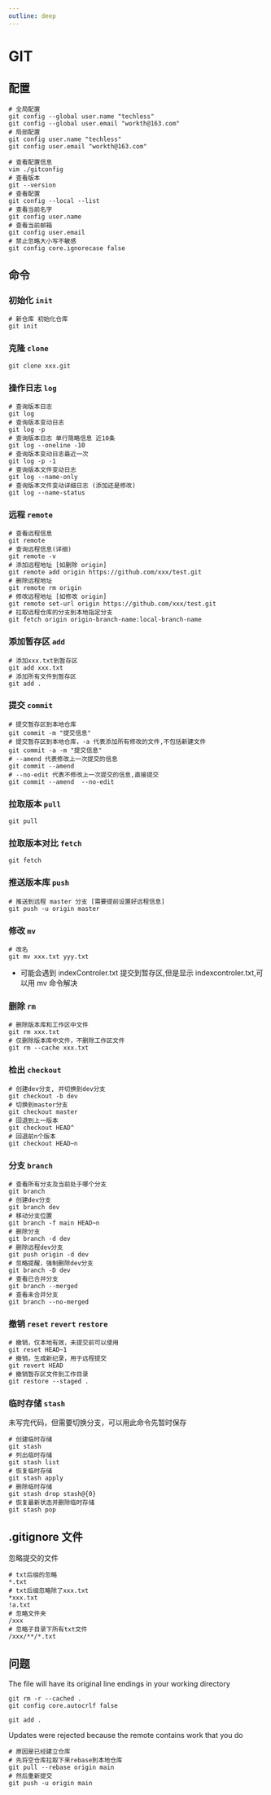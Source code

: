 ```yaml
---
outline: deep
---
```


# GIT

## 配置

```shell
# 全局配置
git config --global user.name "techless"
git config --global user.email "workth@163.com"
# 局部配置
git config user.name "techless"
git config user.email "workth@163.com"

# 查看配置信息
vim ./gitconfig
# 查看版本
git --version
# 查看配置
git config --local --list
# 查看当前名字
git config user.name
# 查看当前邮箱
git config user.email
# 禁止忽略大小写不敏感
git config core.ignorecase false
```

## 命令

### 初始化 `init`

```shell
# 新仓库 初始化仓库
git init
```

### 克隆 `clone`

```shell
git clone xxx.git
```

### 操作日志 `log`

```shell
# 查询版本日志
git log
# 查询版本变动日志
git log -p
# 查询版本日志 单行简略信息 近10条
git log --oneline -10
# 查询版本变动日志最近一次
git log -p -1
# 查询版本文件变动日志
git log --name-only
# 查询版本文件变动详细日志 (添加还是修改)
git log --name-status
```

### 远程 `remote`

```shell
# 查看远程信息
git remote
# 查询远程信息(详细)
git remote -v
# 添加远程地址 [如删除 origin]
git remote add origin https://github.com/xxx/test.git
# 删除远程地址
git remote rm origin
# 修改远程地址 [如修改 origin]
git remote set-url origin https://github.com/xxx/test.git
# 拉取远程仓库的分支到本地指定分支
git fetch origin origin-branch-name:local-branch-name
```

### 添加暂存区 `add`

```shell
# 添加xxx.txt到暂存区
git add xxx.txt
# 添加所有文件到暂存区
git add .
```

### 提交 `commit`

```shell
# 提交暂存区到本地仓库
git commit -m "提交信息"
# 提交暂存区到本地仓库，-a 代表添加所有修改的文件,不包括新建文件
git commit -a -m "提交信息"
# --amend 代表修改上一次提交的信息
git commit --amend
# --no-edit 代表不修改上一次提交的信息,直接提交
git commit --amend  --no-edit
```

### 拉取版本 `pull`

```shell
git pull
```

### 拉取版本对比 `fetch`

```shell
git fetch
```

### 推送版本库 `push`

```shell
# 推送到远程 master 分支 [需要提前设置好远程信息]
git push -u origin master
```

### 修改 `mv`

```shell
# 改名
git mv xxx.txt yyy.txt
```

-   可能会遇到 indexControler.txt 提交到暂存区,但是显示 indexcontroler.txt,可以用 mv 命令解决

### 删除 `rm`

```shell
# 删除版本库和工作区中文件
git rm xxx.txt
# 仅删除版本库中文件，不删除工作区文件
git rm --cache xxx.txt
```

### 检出 `checkout`

```shell
# 创建dev分支, 并切换到dev分支
git checkout -b dev
# 切换到master分支
git checkout master
# 回退到上一版本
git checkout HEAD^
# 回退前n个版本
git checkout HEAD~n
```

### 分支 `branch`

```shell
# 查看所有分支及当前处于哪个分支
git branch
# 创建dev分支
git branch dev
# 移动分支位置
git branch -f main HEAD~n
# 删除分支
git branch -d dev
# 删除远程dev分支
git push origin -d dev
# 忽略提醒，强制删除dev分支
git branch -D dev
# 查看已合并分支
git branch --merged
# 查看未合并分支
git branch --no-merged

```

### 撤销 `reset` `revert` `restore`

```shell
# 撤销，仅本地有效，未提交前可以使用
git reset HEAD~1
# 撤销，生成新纪录，用于远程提交
git revert HEAD
# 撤销暂存区文件到工作目录
git restore --staged .
```

### 临时存储 `stash`

未写完代码，但需要切换分支，可以用此命令先暂时保存

```shell
# 创建临时存储
git stash
# 列出临时存储
git stash list
# 恢复临时存储
git stash apply
# 删除临时存储
git stash drop stash@{0}
# 恢复最新状态并删除临时存储
git stash pop
```

## .gitignore 文件

忽略提交的文件

```shell
# txt后缀的忽略
*.txt
# txt后缀忽略除了xxx.txt
*xxx.txt
!a.txt
# 忽略文件夹
/xxx
# 忽略子目录下所有txt文件
/xxx/**/*.txt
```

## 问题

The file will have its original line endings in your working directory

```shell
git rm -r --cached .
git config core.autocrlf false

git add .
```

Updates were rejected because the remote contains work that you do

```shell
# 原因是已经建立仓库
# 先将空仓库拉取下来rebase到本地仓库
git pull --rebase origin main
# 然后重新提交
git push -u origin main
```
